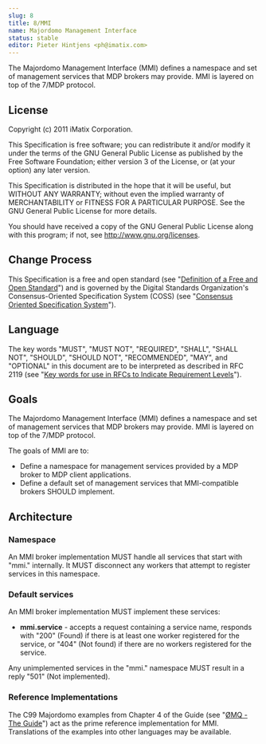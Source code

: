 ```yaml
---
slug: 8
title: 8/MMI
name: Majordomo Management Interface
status: stable
editor: Pieter Hintjens <ph@imatix.com>
---
```


The Majordomo Management Interface (MMI) defines a namespace and set of management services that MDP brokers may provide. MMI is layered on top of the 7/MDP protocol.

## License

Copyright (c) 2011 iMatix Corporation.

This Specification is free software; you can redistribute it and/or modify it under the terms of the GNU General Public License as published by the Free Software Foundation; either version 3 of the License, or (at your option) any later version.

This Specification is distributed in the hope that it will be useful, but WITHOUT ANY WARRANTY; without even the implied warranty of MERCHANTABILITY or FITNESS FOR A PARTICULAR PURPOSE. See the GNU General Public License for more details.

You should have received a copy of the GNU General Public License along with this program; if not, see <http://www.gnu.org/licenses>.

## Change Process

This Specification is a free and open standard (see "[Definition of a Free and Open Standard](http://www.digistan.org/open-standard:definition)") and is governed by the Digital Standards Organization's Consensus-Oriented Specification System (COSS) (see "[Consensus Oriented Specification System](http://www.digistan.org/spec:1/COSS)").

## Language

The key words "MUST", "MUST NOT", "REQUIRED", "SHALL", "SHALL NOT", "SHOULD", "SHOULD NOT", "RECOMMENDED",  "MAY", and "OPTIONAL" in this document are to be interpreted as described in RFC 2119 (see "[Key words for use in RFCs to Indicate Requirement Levels](http://tools.ietf.org/html/rfc2119)").

## Goals

The Majordomo Management Interface (MMI) defines a namespace and set of management services that MDP brokers may provide. MMI is layered on top of the 7/MDP protocol.

The goals of MMI are to:

* Define a namespace for management services provided by a MDP broker to MDP client applications.
* Define a default set of management services that MMI-compatible brokers SHOULD implement.

## Architecture

### Namespace

An MMI broker implementation MUST handle all services that start with "mmi." internally. It MUST disconnect any workers that attempt to register services in this namespace.

### Default services

An MMI broker implementation MUST implement these services:

* **mmi.service** - accepts a request containing a service name, responds with "200" (Found) if there is at least one worker registered for the service, or "404" (Not found) if there are no workers registered for the service.

Any unimplemented services in the "mmi." namespace MUST result in a reply "501" (Not implemented).

### Reference Implementations

The C99 Majordomo examples from Chapter 4 of the Guide (see "[ØMQ - The Guide](http://zguide.zeromq.org)") act as the prime reference implementation for MMI. Translations of the examples into other languages may be available.
